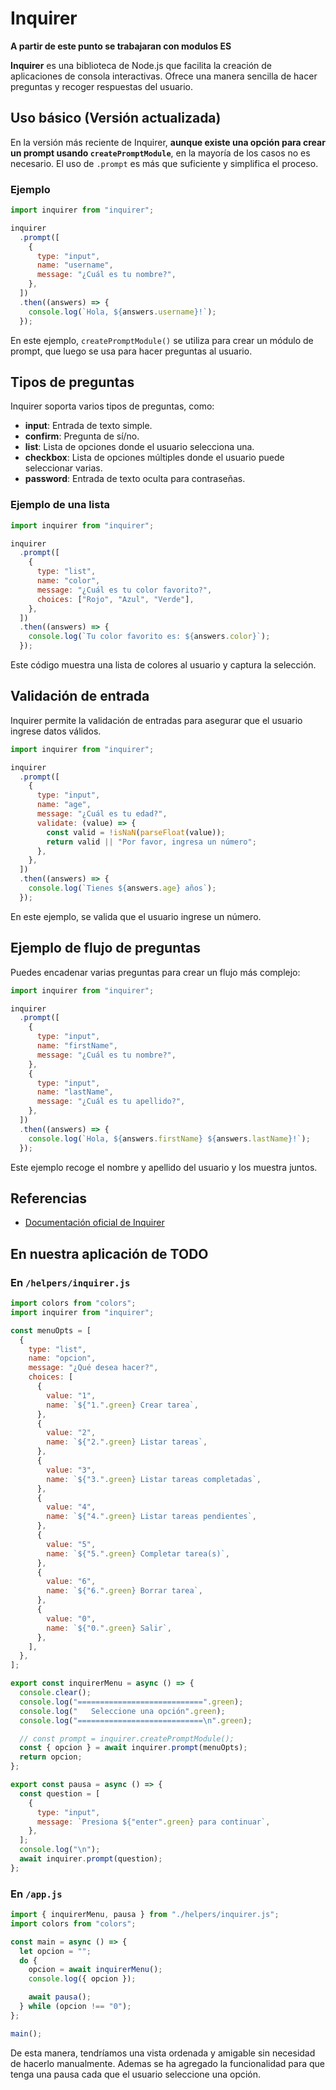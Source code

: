 # Inquirer

**A partir de este punto se trabajaran con modulos ES**

**Inquirer** es una biblioteca de Node.js que facilita la creación de aplicaciones de consola interactivas. Ofrece una manera sencilla de hacer preguntas y recoger respuestas del usuario.

## Uso básico (Versión actualizada)

En la versión más reciente de Inquirer, **aunque existe una opción para crear un prompt usando `createPromptModule`**, en la mayoría de los casos no es necesario. El uso de `.prompt` es más que suficiente y simplifica el proceso.

### Ejemplo

```javascript
import inquirer from "inquirer";

inquirer
  .prompt([
    {
      type: "input",
      name: "username",
      message: "¿Cuál es tu nombre?",
    },
  ])
  .then((answers) => {
    console.log(`Hola, ${answers.username}!`);
  });
```

En este ejemplo, `createPromptModule()` se utiliza para crear un módulo de prompt, que luego se usa para hacer preguntas al usuario.

## Tipos de preguntas

Inquirer soporta varios tipos de preguntas, como:

- **input**: Entrada de texto simple.
- **confirm**: Pregunta de sí/no.
- **list**: Lista de opciones donde el usuario selecciona una.
- **checkbox**: Lista de opciones múltiples donde el usuario puede seleccionar varias.
- **password**: Entrada de texto oculta para contraseñas.

### Ejemplo de una lista

```javascript
import inquirer from "inquirer";

inquirer
  .prompt([
    {
      type: "list",
      name: "color",
      message: "¿Cuál es tu color favorito?",
      choices: ["Rojo", "Azul", "Verde"],
    },
  ])
  .then((answers) => {
    console.log(`Tu color favorito es: ${answers.color}`);
  });
```

Este código muestra una lista de colores al usuario y captura la selección.

## Validación de entrada

Inquirer permite la validación de entradas para asegurar que el usuario ingrese datos válidos.

```javascript
import inquirer from "inquirer";

inquirer
  .prompt([
    {
      type: "input",
      name: "age",
      message: "¿Cuál es tu edad?",
      validate: (value) => {
        const valid = !isNaN(parseFloat(value));
        return valid || "Por favor, ingresa un número";
      },
    },
  ])
  .then((answers) => {
    console.log(`Tienes ${answers.age} años`);
  });
```

En este ejemplo, se valida que el usuario ingrese un número.

## Ejemplo de flujo de preguntas

Puedes encadenar varias preguntas para crear un flujo más complejo:

```javascript
import inquirer from "inquirer";

inquirer
  .prompt([
    {
      type: "input",
      name: "firstName",
      message: "¿Cuál es tu nombre?",
    },
    {
      type: "input",
      name: "lastName",
      message: "¿Cuál es tu apellido?",
    },
  ])
  .then((answers) => {
    console.log(`Hola, ${answers.firstName} ${answers.lastName}!`);
  });
```

Este ejemplo recoge el nombre y apellido del usuario y los muestra juntos.

## Referencias

- [Documentación oficial de Inquirer](https://github.com/SBoudrias/Inquirer.js)

## En nuestra aplicación de TODO

### En `/helpers/inquirer.js`

```javascript
import colors from "colors";
import inquirer from "inquirer";

const menuOpts = [
  {
    type: "list",
    name: "opcion",
    message: "¿Qué desea hacer?",
    choices: [
      {
        value: "1",
        name: `${"1.".green} Crear tarea`,
      },
      {
        value: "2",
        name: `${"2.".green} Listar tareas`,
      },
      {
        value: "3",
        name: `${"3.".green} Listar tareas completadas`,
      },
      {
        value: "4",
        name: `${"4.".green} Listar tareas pendientes`,
      },
      {
        value: "5",
        name: `${"5.".green} Completar tarea(s)`,
      },
      {
        value: "6",
        name: `${"6.".green} Borrar tarea`,
      },
      {
        value: "0",
        name: `${"0.".green} Salir`,
      },
    ],
  },
];

export const inquirerMenu = async () => {
  console.clear();
  console.log("============================".green);
  console.log("   Seleccione una opción".green);
  console.log("============================\n".green);

  // const prompt = inquirer.createPromptModule();
  const { opcion } = await inquirer.prompt(menuOpts);
  return opcion;
};

export const pausa = async () => {
  const question = [
    {
      type: "input",
      message: `Presiona ${"enter".green} para continuar`,
    },
  ];
  console.log("\n");
  await inquirer.prompt(question);
};
```

### En `/app.js`

```javascript
import { inquirerMenu, pausa } from "./helpers/inquirer.js";
import colors from "colors";

const main = async () => {
  let opcion = "";
  do {
    opcion = await inquirerMenu();
    console.log({ opcion });

    await pausa();
  } while (opcion !== "0");
};

main();
```

De esta manera, tendríamos una vista ordenada y amigable sin necesidad de hacerlo manualmente.
Ademas se ha agregado la funcionalidad para que tenga una pausa cada que el usuario seleccione una opción.
